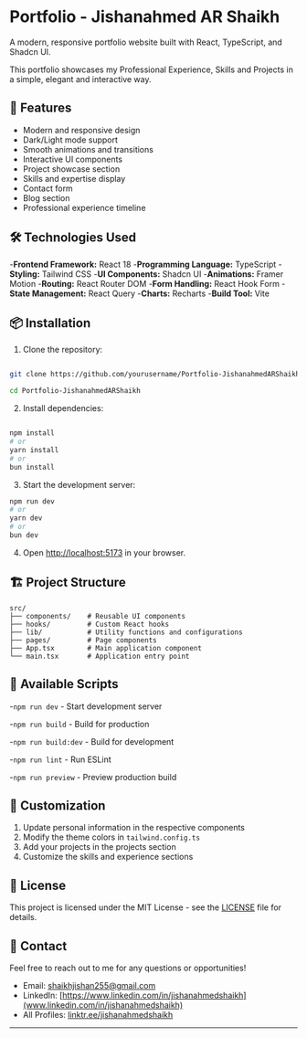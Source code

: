 # Portfolio - Jishanahmed AR Shaikh

A modern, responsive portfolio website built with React, TypeScript, and Shadcn UI.

This portfolio showcases my Professional Experience, Skills and Projects in a simple, elegant and interactive way.

## 🚀 Features

- Modern and responsive design
- Dark/Light mode support
- Smooth animations and transitions
- Interactive UI components
- Project showcase section
- Skills and expertise display
- Contact form
- Blog section
- Professional experience timeline

## 🛠️ Technologies Used

-**Frontend Framework:** React 18
-**Programming Language:** TypeScript
-**Styling:** Tailwind CSS
-**UI Components:** Shadcn UI
-**Animations:** Framer Motion
-**Routing:** React Router DOM
-**Form Handling:** React Hook Form
-**State Management:** React Query
-**Charts:** Recharts
-**Build Tool:** Vite

## 📦 Installation

1. Clone the repository:

```bash

git clone https://github.com/yourusername/Portfolio-JishanahmedARShaikh.git

cd Portfolio-JishanahmedARShaikh

```

2. Install dependencies:

```bash

npm install
# or
yarn install
# or
bun install

```

3. Start the development server:

```bash
npm run dev
# or
yarn dev
# or
bun dev
```

4. Open [http://localhost:5173](http://localhost:5173) in your browser.

## 🏗️ Project Structure

```
src/
├── components/    # Reusable UI components
├── hooks/         # Custom React hooks
├── lib/           # Utility functions and configurations
├── pages/         # Page components
├── App.tsx        # Main application component
└── main.tsx       # Application entry point
```

## 📝 Available Scripts

-`npm run dev` - Start development server

-`npm run build` - Build for production

-`npm run build:dev` - Build for development

-`npm run lint` - Run ESLint

-`npm run preview` - Preview production build

## 🎨 Customization

1. Update personal information in the respective components
2. Modify the theme colors in `tailwind.config.ts`
3. Add your projects in the projects section
4. Customize the skills and experience sections

## 📄 License

This project is licensed under the MIT License - see the [LICENSE](LICENSE) file for details.

## 🤝 Contact

Feel free to reach out to me for any questions or opportunities!

- Email: [shaikhjishan255@gmail.com](shaikhjishan255@gmail.com)
- LinkedIn: [https://www.linkedin.com/in/jishanahmedshaikh](www.linkedin.com/in/jishanahmedshaikh)
- All Profiles: [linktr.ee/jishanahmedshaikh](https://linktr.ee/jsihanahmedshaikh)

---